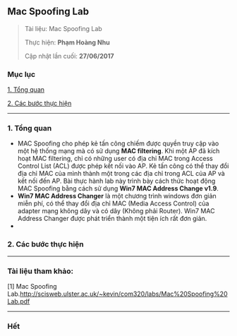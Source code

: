 ## Mac Spoofing Lab

> Tài liệu: Mac Spoofing Lab
> 
> Thực hiện: **Phạm Hoàng Nhu**
> 
> Cập nhật lần cuối: **27/06/2017**

### Mục lục

[1. Tổng quan](#tongquan)

[2. Các bước thực hiện](#cacbuocthuchien)

---

<a name="tongquan"></a>
### 1. Tổng quan
* MAC Spoofing cho phép kẻ tấn công chiếm được quyền truy cập vào một hệ thống mạng mà có sử dụng **MAC filtering**. Khi một AP đã kích hoạt MAC filtering, chỉ có những user có địa chỉ MAC trong Access Control List (ACL) được phép kết nối vào AP. Kẻ tấn công có thể thay đổi địa chỉ MAC của mình thành một trong các địa chỉ trong ACL của AP và kết nối đến AP. Bài thực hành lab này trình bày cách thức hoạt động MAC Spoofing bằng cách sử dụng **Win7 MAC Address Change v1.9**.
* **Win7 MAC Address Changer** là một chương trình windows đơn giản miễn phí, có thể thay đổi địa chỉ MAC (Media Access Control) của adapter mạng không dây và có dây (Không phải Router). Win7 MAC Address Changer được phát triển thành một tiện ích rất đơn giản.
* 

<a name="cacbuocthuchien"></a>
### 2. Các bước thực hiện


---

### Tài liệu tham khảo:

[1] Mac Spoofing Lab.http://scisweb.ulster.ac.uk/~kevin/com320/labs/Mac%20Spoofing%20Lab.pdf

---

### Hết
